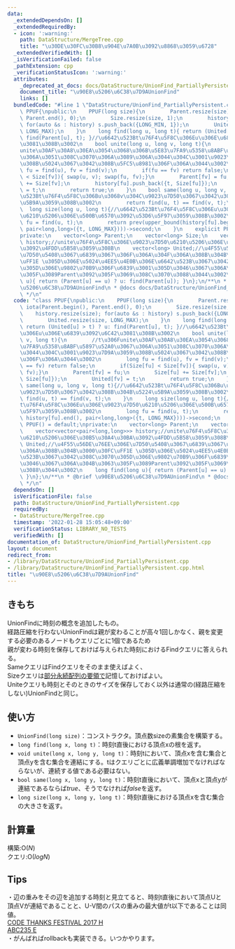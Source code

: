 ```yaml
---
data:
  _extendedDependsOn: []
  _extendedRequiredBy:
  - icon: ':warning:'
    path: DataStructure/MergeTree.cpp
    title: "\u30DE\u30FC\u30B8\u904E\u7A0B\u3092\u8868\u3059\u6728"
  _extendedVerifiedWith: []
  _isVerificationFailed: false
  _pathExtension: cpp
  _verificationStatusIcon: ':warning:'
  attributes:
    _deprecated_at_docs: docs/DataStructure/UnionFind_PartiallyPersistent.md
    document_title: "\u90E8\u5206\u6C38\u7D9AUnionFind"
    links: []
  bundledCode: "#line 1 \"DataStructure/UnionFind_PartiallyPersistent.cpp\"\nclass\
    \ PPUF{\npublic:\n    PPUF(long size){\n        Parent.resize(size); iota(Parent.begin(),\
    \ Parent.end(), 0);\n        Size.resize(size, 1);\n        history.resize(size);\
    \ for(auto &s : history) s.push_back({LONG_MIN, 1});\n        United.resize(size,\
    \ LONG_MAX);\n    }\n    long find(long u, long t){ return (United[u] > t) ? u:\
    \ find(Parent[u], t); }//\u6642\u523Bt\u76F4\u5F8C\u306Eu\u306E\u6839\u3092\u6C42\
    \u3081\u308B\u3002\n    bool unite(long u, long v, long t){\n        //t\u306F\
    unite\u30AF\u30A8\u30EA\u3054\u3068\u306B\u5E83\u7FA9\u5358\u8ABF\u5897\u52A0\u3067\
    \u306A\u3051\u308C\u3070\u306A\u3089\u306A\u3044\u304C\u3001\u9023\u7D9A\u3059\
    \u308B\u5024\u3067\u3042\u308B\u5FC5\u8981\u306F\u306A\u3044\u3002\n        long\
    \ fu = find(u), fv = find(v);\n        if(fu == fv) return false;\n        if(Size[fu]\
    \ < Size[fv]){ swap(u, v); swap(fu, fv);}\n        Parent[fv] = fu;\n        Size[fu]\
    \ += Size[fv];\n        history[fu].push_back({t, Size[fu]});\n        United[fv]\
    \ = t;\n        return true;\n    }\n    bool same(long u, long v, long t){//\u6642\
    \u523Bt\u76F4\u5F8C\u306Bu\u3068v\u304C\u9023\u7D50\u3067\u3042\u308B\u304B\u5224\
    \u5B9A\u3059\u308B\u3002\n        return find(u, t) == find(v, t);\n    }\n  \
    \  long size(long u, long t){//\u6642\u523Bt\u76F4\u5F8C\u306Eu\u306E\u9023\u7D50\
    \u6210\u5206\u306E\u500B\u6570\u3092\u53D6\u5F97\u3059\u308B\u3002\n        long\
    \ fu = find(u, t);\n        return prev(upper_bound(history[fu].begin(), history[fu].end(),\
    \ pair<long,long>({t, LONG_MAX})))->second;\n    }\n    explicit PPUF() = default;\n\
    private:\n    vector<long> Parent;\n    vector<long> Size;\n    vector<vector<pair<long,long>>>\
    \ history;//unite\u76F4\u5F8C\u306E\u9023\u7D50\u6210\u5206\u306E\u30B5\u30A4\u30BA\
    \u3092\u4FDD\u5B58\u3059\u308B\n    vector<long> United;//\u4F55\u56DE\u76EE\u306E\
    \u7D50\u5408\u3067\u6839\u3067\u306F\u306A\u304F\u306A\u308B\u304B\u3000\u30FC\
    \uFF1E \u305D\u306E\u5024\u4EE5\u4E0B\u306E\u6642\u523B\u3067\u3042\u308C\u3070\
    \u305D\u306E\u9802\u70B9\u306F\u6839\u3001\u305D\u3046\u3067\u306A\u304B\u3063\
    \u305F\u3089Parent\u3092\u305F\u3069\u308C\u3070\u3088\u3044\u3002\n    long find(long\
    \ u){ return (Parent[u] == u) ? u: find(Parent[u]); }\n};\n/**\n * @brief \u90E8\
    \u5206\u6C38\u7D9AUnionFind\n * @docs docs/DataStructure/UnionFind_PartiallyPersistent.md\n\
    \ */\n"
  code: "class PPUF{\npublic:\n    PPUF(long size){\n        Parent.resize(size);\
    \ iota(Parent.begin(), Parent.end(), 0);\n        Size.resize(size, 1);\n    \
    \    history.resize(size); for(auto &s : history) s.push_back({LONG_MIN, 1});\n\
    \        United.resize(size, LONG_MAX);\n    }\n    long find(long u, long t){\
    \ return (United[u] > t) ? u: find(Parent[u], t); }//\u6642\u523Bt\u76F4\u5F8C\
    \u306Eu\u306E\u6839\u3092\u6C42\u3081\u308B\u3002\n    bool unite(long u, long\
    \ v, long t){\n        //t\u306Funite\u30AF\u30A8\u30EA\u3054\u3068\u306B\u5E83\
    \u7FA9\u5358\u8ABF\u5897\u52A0\u3067\u306A\u3051\u308C\u3070\u306A\u3089\u306A\
    \u3044\u304C\u3001\u9023\u7D9A\u3059\u308B\u5024\u3067\u3042\u308B\u5FC5\u8981\
    \u306F\u306A\u3044\u3002\n        long fu = find(u), fv = find(v);\n        if(fu\
    \ == fv) return false;\n        if(Size[fu] < Size[fv]){ swap(u, v); swap(fu,\
    \ fv);}\n        Parent[fv] = fu;\n        Size[fu] += Size[fv];\n        history[fu].push_back({t,\
    \ Size[fu]});\n        United[fv] = t;\n        return true;\n    }\n    bool\
    \ same(long u, long v, long t){//\u6642\u523Bt\u76F4\u5F8C\u306Bu\u3068v\u304C\
    \u9023\u7D50\u3067\u3042\u308B\u304B\u5224\u5B9A\u3059\u308B\u3002\n        return\
    \ find(u, t) == find(v, t);\n    }\n    long size(long u, long t){//\u6642\u523B\
    t\u76F4\u5F8C\u306Eu\u306E\u9023\u7D50\u6210\u5206\u306E\u500B\u6570\u3092\u53D6\
    \u5F97\u3059\u308B\u3002\n        long fu = find(u, t);\n        return prev(upper_bound(history[fu].begin(),\
    \ history[fu].end(), pair<long,long>({t, LONG_MAX})))->second;\n    }\n    explicit\
    \ PPUF() = default;\nprivate:\n    vector<long> Parent;\n    vector<long> Size;\n\
    \    vector<vector<pair<long,long>>> history;//unite\u76F4\u5F8C\u306E\u9023\u7D50\
    \u6210\u5206\u306E\u30B5\u30A4\u30BA\u3092\u4FDD\u5B58\u3059\u308B\n    vector<long>\
    \ United;//\u4F55\u56DE\u76EE\u306E\u7D50\u5408\u3067\u6839\u3067\u306F\u306A\u304F\
    \u306A\u308B\u304B\u3000\u30FC\uFF1E \u305D\u306E\u5024\u4EE5\u4E0B\u306E\u6642\
    \u523B\u3067\u3042\u308C\u3070\u305D\u306E\u9802\u70B9\u306F\u6839\u3001\u305D\
    \u3046\u3067\u306A\u304B\u3063\u305F\u3089Parent\u3092\u305F\u3069\u308C\u3070\
    \u3088\u3044\u3002\n    long find(long u){ return (Parent[u] == u) ? u: find(Parent[u]);\
    \ }\n};\n/**\n * @brief \u90E8\u5206\u6C38\u7D9AUnionFind\n * @docs docs/DataStructure/UnionFind_PartiallyPersistent.md\n\
    \ */\n"
  dependsOn: []
  isVerificationFile: false
  path: DataStructure/UnionFind_PartiallyPersistent.cpp
  requiredBy:
  - DataStructure/MergeTree.cpp
  timestamp: '2022-01-28 15:05:48+09:00'
  verificationStatus: LIBRARY_NO_TESTS
  verifiedWith: []
documentation_of: DataStructure/UnionFind_PartiallyPersistent.cpp
layout: document
redirect_from:
- /library/DataStructure/UnionFind_PartiallyPersistent.cpp
- /library/DataStructure/UnionFind_PartiallyPersistent.cpp.html
title: "\u90E8\u5206\u6C38\u7D9AUnionFind"
---
```

## きもち

UnionFindに時刻の概念を追加したもの。  
経路圧縮を行わないUnionFindは親が変わることが高々1回しかなく、親を変更する必要のあるノードもクエリごとに1個であるため  
親が変わる時刻を保存しておけば与えられた時刻におけるFindクエリに答えられる。  
SameクエリはFindクエリをそのまま使えばよく、  
Sizeクエリは[部分永続配列の要領で](https://37zigen.com/persistent-array/)記憶しておけばよい。  
Uniteクエリも時刻とそのときのサイズを保存しておく以外は通常の(経路圧縮をしない)UnionFindと同じ。  

## 使い方

- `UnionFind(long size)`：コンストラクタ。頂点数sizeの素集合を構築する。  
- `long find(long x, long t)`：時刻t直後における頂点xの根を返す。  
- `void unite(long x, long y, long t)`：時刻tにおいて、頂点xを含む集合と頂点yを含む集合を連結にする。tはクエリごとに広義単調増加でなければならないが、連続する値である必要はない。  
- `bool same(long x, long y, long t)`：時刻t直後において、頂点xと頂点yが連結であるならば$true$、そうでなければ$false$を返す。  
- `long size(long x, long y, long t)`：時刻t直後における頂点xを含む集合の大きさを返す。  

## 計算量

構築:$\mathrm{O}(N)$  
クエリ:$\mathrm{O}(logN)$   

## Tips

・辺の重みをその辺を追加する時刻と見立てると、時刻t直後において頂点Uと頂点Vが連結であることと、U-V間のパスの重みの最大値がt以下であることは同値。  
[CODE THANKS FESTIVAL 2017 H](https://atcoder.jp/contests/code-thanks-festival-2017-open/tasks/code_thanks_festival_2017_h)  
[ABC235 E](https://atcoder.jp/contests/abc235/tasks/abc235_e)  
・がんばればrollbackも実装できる。いつかやります。  
